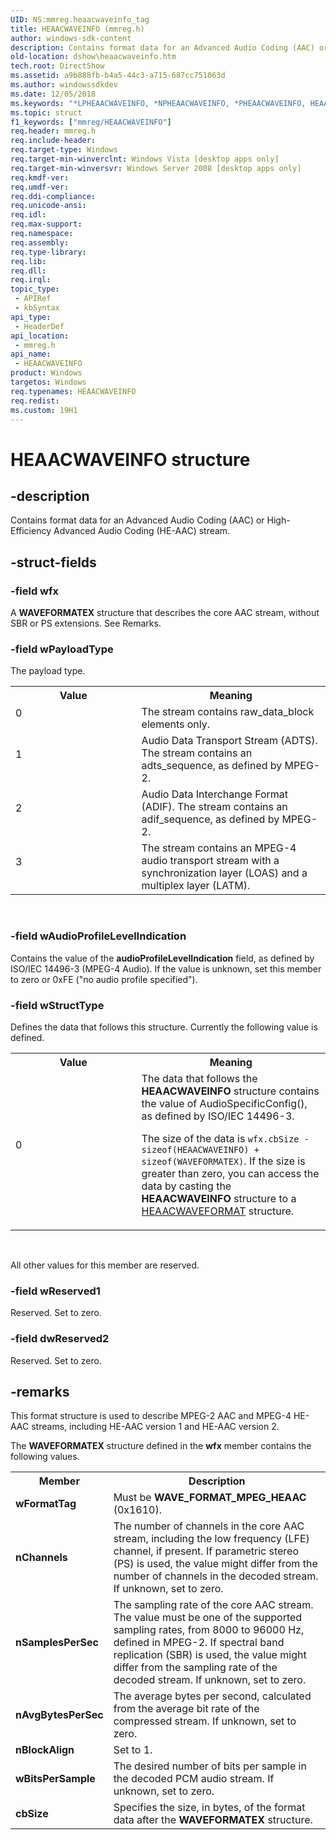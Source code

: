 ```yaml
---
UID: NS:mmreg.heaacwaveinfo_tag
title: HEAACWAVEINFO (mmreg.h)
author: windows-sdk-content
description: Contains format data for an Advanced Audio Coding (AAC) or High-Efficiency Advanced Audio Coding (HE-AAC) stream.
old-location: dshow\heaacwaveinfo.htm
tech.root: DirectShow
ms.assetid: a9b888fb-b4a5-44c3-a715-687cc751063d
ms.author: windowssdkdev
ms.date: 12/05/2018
ms.keywords: "*LPHEAACWAVEINFO, *NPHEAACWAVEINFO, *PHEAACWAVEINFO, HEAACWAVEINFO, HEAACWAVEINFO structure [DirectShow], PHEAACWAVEINFO, PHEAACWAVEINFO structure pointer [DirectShow], dshow.heaacwaveinfo, heaacwaveinfo_tag, mmreg/HEAACWAVEINFO, mmreg/PHEAACWAVEINFO"
ms.topic: struct
f1_keywords: ["mmreg/HEAACWAVEINFO"]
req.header: mmreg.h
req.include-header: 
req.target-type: Windows
req.target-min-winverclnt: Windows Vista [desktop apps only]
req.target-min-winversvr: Windows Server 2008 [desktop apps only]
req.kmdf-ver: 
req.umdf-ver: 
req.ddi-compliance: 
req.unicode-ansi: 
req.idl: 
req.max-support: 
req.namespace: 
req.assembly: 
req.type-library: 
req.lib: 
req.dll: 
req.irql: 
topic_type:
 - APIRef
 - kbSyntax
api_type:
 - HeaderDef
api_location:
 - mmreg.h
api_name:
 - HEAACWAVEINFO
product: Windows
targetos: Windows
req.typenames: HEAACWAVEINFO
req.redist: 
ms.custom: 19H1
---
```


# HEAACWAVEINFO structure


## -description


Contains format data for an Advanced Audio Coding (AAC) or High-Efficiency Advanced Audio Coding (HE-AAC) stream.


## -struct-fields




### -field wfx

A <b>WAVEFORMATEX</b> structure that describes the core AAC stream,
 without SBR or PS extensions. See Remarks.




### -field wPayloadType

The payload type.

<table>
<tr>
<th>Value</th>
<th>Meaning</th>
</tr>
<tr>
<td width="40%">
<dl>
<dt>0</dt>
</dl>
</td>
<td width="60%">
The stream contains raw_data_block elements only.


</td>
</tr>
<tr>
<td width="40%">
<dl>
<dt>1</dt>
</dl>
</td>
<td width="60%">
Audio Data Transport Stream (ADTS). The stream contains an adts_sequence, as defined by MPEG-2.


</td>
</tr>
<tr>
<td width="40%">
<dl>
<dt>2</dt>
</dl>
</td>
<td width="60%">
Audio Data Interchange Format (ADIF). The stream contains an adif_sequence, as defined by MPEG-2.


</td>
</tr>
<tr>
<td width="40%">
<dl>
<dt>3</dt>
</dl>
</td>
<td width="60%">
The stream contains an MPEG-4 audio transport stream with a synchronization layer (LOAS) and a multiplex layer (LATM).


</td>
</tr>
</table>
 


### -field wAudioProfileLevelIndication

Contains the value of the <b>audioProfileLevelIndication</b> field, as defined by ISO/IEC 14496-3 (MPEG-4 Audio). If the value is unknown, set this member to zero or 0xFE ("no audio profile specified").


### -field wStructType

Defines the data that follows this structure. Currently the following value is defined.

<table>
<tr>
<th>Value</th>
<th>Meaning</th>
</tr>
<tr>
<td width="40%">
<dl>
<dt>0</dt>
</dl>
</td>
<td width="60%">
The data that follows the <b>HEAACWAVEINFO</b> structure contains the value of AudioSpecificConfig(), as defined by ISO/IEC 14496-3. 

The size of the data is <code>wfx.cbSize - sizeof(HEAACWAVEINFO) + sizeof(WAVEFORMATEX)</code>. If the size is greater than zero, you can access the data by casting the <b>HEAACWAVEINFO</b> structure to a <a href="https://docs.microsoft.com/windows/desktop/api/mmreg/ns-mmreg-heaacwaveformat_tag">HEAACWAVEFORMAT</a> structure.

</td>
</tr>
</table>
 

All other values for this member are reserved.


### -field wReserved1

Reserved. Set to zero.


### -field dwReserved2

Reserved. Set to zero.


## -remarks



This format structure is used to describe MPEG-2 AAC and MPEG-4 HE-AAC streams, including HE-AAC version 1 and HE-AAC version 2.

The <b>WAVEFORMATEX</b> structure defined in the <b>wfx</b> member contains the following values.



<table>
<tr>
<th>Member</th>
<th>Description</th>
</tr>
<tr>
<td><b>wFormatTag</b></td>
<td>Must be <b>WAVE_FORMAT_MPEG_HEAAC</b> (0x1610).</td>
</tr>
<tr>
<td><b>nChannels</b></td>
<td>The number of channels in the core AAC stream, including the low frequency (LFE) channel, if present.
 If parametric stereo (PS) 
 is used, the value might differ from the number of channels in the decoded stream. If unknown, set to zero.</td>
</tr>
<tr>
<td><b>nSamplesPerSec</b></td>
<td>The sampling rate of the core AAC stream. The value must be one of the supported
 sampling rates, from 8000 to 96000 Hz, defined in MPEG-2.  If spectral band replication (SBR) is used, the value might differ from the sampling rate of the decoded stream. If unknown, set to zero.</td>
</tr>
<tr>
<td><b>nAvgBytesPerSec</b></td>
<td>The average bytes per second, calculated from the average bit rate of
 the compressed stream. If unknown, set to zero.</td>
</tr>
<tr>
<td><b>nBlockAlign</b></td>
<td>Set to 1.</td>
</tr>
<tr>
<td><b>wBitsPerSample</b></td>
<td>The desired number of bits per sample in the decoded PCM audio stream. If unknown, set to zero.</td>
</tr>
<tr>
<td><b>cbSize</b></td>
<td>Specifies the size, in bytes, of the format data after the <b>WAVEFORMATEX</b> structure.</td>
</tr>
</table>
 





